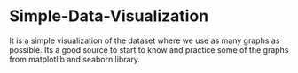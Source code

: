 # Simple-Data-Visualization
It is a simple visualization of the dataset where we use as many graphs as possible. Its a good source to start to know and practice some of the graphs from matplotlib and seaborn library.

